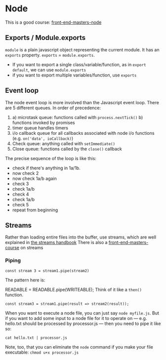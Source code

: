 # Node

This is a good course: [front-end-masters-node](https://frontendmasters.com/courses/digging-into-node/file-handling-with-streams/)

## Exports / Module.exports
`module` is a plain javascript object representing the current module.
It has an `exports` property.
`exports` = `module.exports`.
- If you want to export a single class/variable/function, as in `export default`, we can use `module.exports`
- if you want to export multiple variables/function, use `exports`

## Event loop
The node event loop is more involved than the Javascript event loop. There are 5 different queues. In order of precedence:

1. a) microtask queue: functions called with `process.nextTick()` b) functions invoked by promises
2. timer queue handles timers
3. i/o callback queue for all callbacks associated with node i/o functions (e.g. `on('data', ioCallback)`)
4. Check queue: anything called with `setImmediate()`
5. Close queue: functions called by the `close()` callback

The precise sequence of the loop is like this:
- check if there's anything in 1a/1b.
- now check 2
- now check 1a/b again
- check 3
- check 1a/b
- check 4
- check 1a/b
- check 5
- repeat from beginning


## Streams
Rather than loading entire files into the buffer, use streams, which are well explained in [the streams handbook](https://github.com/substack/stream-handbook)
There is also a [front-end-masters-course](https://frontendmasters.com/courses/networking-streams/) on streams

### Piping
`const stream 3 = stream1.pipe(stream2)`

The pattern here is:

READABLE = READABLE.pipe(WRITEABLE);
Think of it like a `then()` function. 
```
const stream3 = stream1.pipe(result => stream2(result));
```
When you want to execute a node file, you can just say `node myfile.js`. But if you want to add some input to a node file for it to operate on — e.g. hello.txt should be processed by processor.js — then you need to pipe it like so:
```
cat hello.txt | processor.js
```
Note, too, that you can eliminate the `node` command if you make your file executable: `chmod u+x processor.js`
